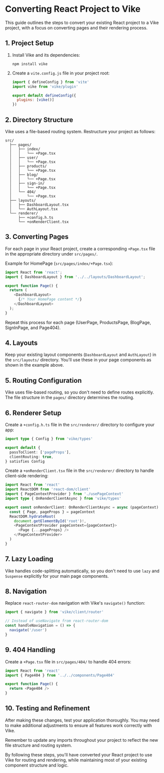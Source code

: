 # Converting React Project to Vike

This guide outlines the steps to convert your existing React project to a Vike project, with a focus on converting pages and their rendering process.

## 1. Project Setup

1. Install Vike and its dependencies:
   ```
   npm install vike
   ```

2. Create a `vite.config.js` file in your project root:
   ```javascript
   import { defineConfig } from 'vite'
   import vike from 'vike/plugin'

   export default defineConfig({
     plugins: [vike()]
   })
   ```

## 2. Directory Structure

Vike uses a file-based routing system. Restructure your project as follows:

```
src/
  ├── pages/
  │   ├── index/
  │   │   └── +Page.tsx
  │   ├── user/
  │   │   └── +Page.tsx
  │   ├── products/
  │   │   └── +Page.tsx
  │   ├── blog/
  │   │   └── +Page.tsx
  │   ├── sign-in/
  │   │   └── +Page.tsx
  │   └── 404/
  │       └── +Page.tsx
  ├── layouts/
  │   ├── DashboardLayout.tsx
  │   └── AuthLayout.tsx
  └── renderer/
      ├── +config.h.ts
      └── +onRenderClient.tsx
```

## 3. Converting Pages

For each page in your React project, create a corresponding `+Page.tsx` file in the appropriate directory under `src/pages/`.

Example for HomePage (`src/pages/index/+Page.tsx`):

```typescript
import React from 'react';
import { DashboardLayout } from '../../layouts/DashboardLayout';

export function Page() {
  return (
    <DashboardLayout>
      {/* Your HomePage content */}
    </DashboardLayout>
  );
}
```

Repeat this process for each page (UserPage, ProductsPage, BlogPage, SignInPage, and Page404).

## 4. Layouts

Keep your existing layout components (`DashboardLayout` and `AuthLayout`) in the `src/layouts/` directory. You'll use these in your page components as shown in the example above.

## 5. Routing Configuration

Vike uses file-based routing, so you don't need to define routes explicitly. The file structure in the `pages/` directory determines the routing.

## 6. Renderer Setup

Create a `+config.h.ts` file in the `src/renderer/` directory to configure your app:

```typescript
import type { Config } from 'vike/types'

export default {
  passToClient: ['pageProps'],
  clientRouting: true,
} satisfies Config
```

Create a `+onRenderClient.tsx` file in the `src/renderer/` directory to handle client-side rendering:

```typescript
import React from 'react'
import ReactDOM from 'react-dom/client'
import { PageContextProvider } from './usePageContext'
import type { OnRenderClientAsync } from 'vike/types'

export const onRenderClient: OnRenderClientAsync = async (pageContext): ReturnType<OnRenderClientAsync> => {
  const { Page, pageProps } = pageContext
  ReactDOM.hydrateRoot(
    document.getElementById('root')!,
    <PageContextProvider pageContext={pageContext}>
      <Page {...pageProps} />
    </PageContextProvider>
  )
}
```

## 7. Lazy Loading

Vike handles code-splitting automatically, so you don't need to use `lazy` and `Suspense` explicitly for your main page components.

## 8. Navigation

Replace `react-router-dom` navigation with Vike's `navigate()` function:

```typescript
import { navigate } from 'vike/client/router'

// Instead of useNavigate from react-router-dom
const handleNavigation = () => {
  navigate('/user')
}
```

## 9. 404 Handling

Create a `+Page.tsx` file in `src/pages/404/` to handle 404 errors:

```typescript
import React from 'react'
import { Page404 } from '../../components/Page404'

export function Page() {
  return <Page404 />
}
```

## 10. Testing and Refinement

After making these changes, test your application thoroughly. You may need to make additional adjustments to ensure all features work correctly with Vike.

Remember to update any imports throughout your project to reflect the new file structure and routing system.

By following these steps, you'll have converted your React project to use Vike for routing and rendering, while maintaining most of your existing component structure and logic.